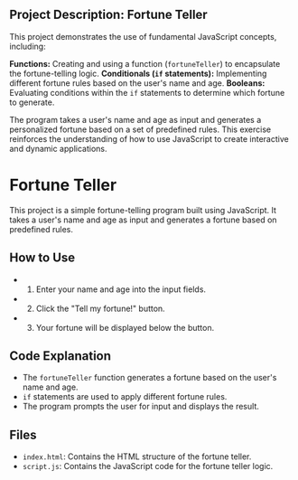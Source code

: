 ## Project Description: Fortune Teller

This project demonstrates the use of fundamental JavaScript concepts, including:

**Functions:** Creating and using a function (`fortuneTeller`) to encapsulate the fortune-telling logic.
**Conditionals (`if` statements):** Implementing different fortune rules based on the user's name and age.
**Booleans:** Evaluating conditions within the `if` statements to determine which fortune to generate.

The program takes a user's name and age as input and generates a personalized fortune based on a set of predefined rules. This exercise reinforces the understanding of how to use JavaScript to create interactive and dynamic applications.

# Fortune Teller

This project is a simple fortune-telling program built using JavaScript. It takes a user's name and age as input and generates a fortune based on predefined rules.

## How to Use

- 1.  Enter your name and age into the input fields.
- 2.  Click the "Tell my fortune!" button.
- 3.  Your fortune will be displayed below the button.

## Code Explanation

-   The `fortuneTeller` function generates a fortune based on the user's name and age.
-   `if` statements are used to apply different fortune rules.
-   The program prompts the user for input and displays the result.

## Files

-   `index.html`: Contains the HTML structure of the fortune teller.
-   `script.js`: Contains the JavaScript code for the fortune teller logic.